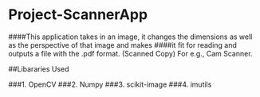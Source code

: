 # Project-ScannerApp

####This application takes in an image, it changes the dimensions as well as the perspective of that image and makes
####it fit for reading and outputs a file with the .pdf format. (Scanned Copy) For e.g., Cam Scanner.

##Libararies Used

###1. OpenCV
###2. Numpy
###3. scikit-image
###4. imutils
